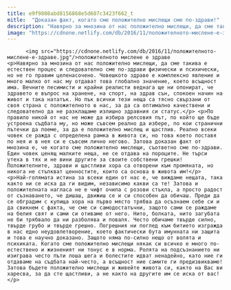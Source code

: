 ```yaml
---
title: e9f9808abd8156868e5d607c3423f662_t
mitle:  "Доказан факт, когато сме положително мислещи сме по-здрави!"
description: "Навярно за мнозина от нас положително мислещи, да сме такива е естествен процес и следователно сме по-здрави физически и психически, но не го правим целенасочено. Човешкото здраве е комплексно явление и много малко от нас му отдават това глобално значение, което всъщност има. Вечните песимисти и крайни реалисти веднага ще ни опонират, че здравето е …"
image: "https://cdnone.netlify.com/db/2016/11/положителното-мислене-е-здраве.jpg"
---
```


          <img src="https://cdnone.netlify.com/db/2016/11/положителното-мислене-е-здраве.jpg"/>положителното мислене е здраве        <p>Навярно за мнозина от нас положително мислещи, да сме такива е естествен процес и следователно сме по-здрави физически и психически, но не го правим целенасочено. Човешкото здраве е комплексно явление и много малко от нас му отдават това глобално значение, което всъщност има. Вечните песимисти и крайни реалисти веднага ще ни опонират, че здравето е въпрос на хранене, на спорт, на здрав сън, спокоен начин на живот и така нататък. Но пък всички тези неща са тясно свързани от своя страна с положителното в нас, за да са оптимално качествени и следователно да не разклащаме излишно здравния си статус.</p> <p>По правило никой от нас не може да избира релсовия път, по който ще бъде устроена съдбата му, но може съвсем реално да избере, по кои странични пътечки да поеме, за да е положително мислещ и щастлив. Реално всеки човек се ражда с определена рамка в живота си, но това което поставя по нея и в нея си е съвсем лично негово. Затова доказан факт от мнозина е, че когато сме положително мислещи, съответно сме по-здрави. Един човек ценящ малките неща, не се отдава на пороците. Не търси утеха в тях и не вини другите за своите собствени грешки! Положителните, здрави и щастливи хора са отворени към промяната, но никога не стъпкват ценностите, които са основа в живота им!</p>     <p>Най-голямата истина за всеки един от нас е, че виждаме нещата, така както ни се иска да ги видим, независимо какви са те! Затова и положителната нагласа не е чифт очила с розови стъкла, а просто радост от съзнаването, че дишаш, движиш се и си способен да обичаш. Преди да се обградим с купища хора на първо място трябва да осъзнаем себе си и да свикнем с факта, че сме си самодостатъчни, защото сами се раждаме на белия свят и сами си отиваме от него. Нито, болката, нито загубата не би трябвало да ни разболява и поваля. Често обичаме твърде силно, твърде грубо и твърде грешно. Погрешния ни поглед към битието изгражда в нас едно неудовлетворение, което фактически бута имунната ни защита и това е научно доказано. Защото няма по-силно нещо от волята и психиката. Когато сме положително мислещи някак си всичко е много по-естествено и жизненият ни тонус е в норма. Ролята на подсъзнанието ни изиграва често пъти лоша шега и болестите идват ненадейно, като ние ги отдаваме на съдбата най-често, а всъщност ние самите ги предизвикваме! Затова бъдете положително мислещи и живейте живота си, както на Вас ви харесва, за да сте щастливи, а не както на другите им се иска от вас!</p>        
